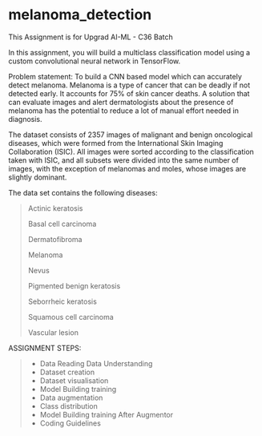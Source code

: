 # melanoma_detection
This Assignment is for Upgrad AI-ML - C36 Batch

In this assignment, you will build a multiclass classification model using a custom convolutional neural network in TensorFlow. 

 

Problem statement: To build a CNN based model which can accurately detect melanoma. Melanoma is a type of cancer that can be deadly if not detected early. It accounts for 75% of skin cancer deaths. A solution that can evaluate images and alert dermatologists about the presence of melanoma has the potential to reduce a lot of manual effort needed in diagnosis.



The dataset consists of 2357 images of malignant and benign oncological diseases, which were formed from the International Skin Imaging Collaboration (ISIC). All images were sorted according to the classification taken with ISIC, and all subsets were divided into the same number of images, with the exception of melanomas and moles, whose images are slightly dominant.


The data set contains the following diseases:

 > Actinic keratosis
 > 
 > Basal cell carcinoma
 > 
 > Dermatofibroma
 > 
 > Melanoma
 > 
 > Nevus
 > 
 > Pigmented benign keratosis
 > 
 > Seborrheic keratosis
 > 
 > Squamous cell carcinoma
 > 
 > Vascular lesion



ASSIGNMENT STEPS:

> - Data Reading Data Understanding
> - Dataset creation
> - Dataset visualisation
> - Model Building  training
> - Data augmentation
> - Class distribution
> - Model Building  training  After Augmentor
> - Coding Guidelines
